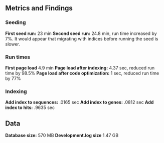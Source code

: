 ## Metrics and Findings

### Seeding
**First seed run:** 23 min
**Second seed run:** 24.8 min, run time increased by 7%. It would appear that migrating with indices before running the seed is slower.

### Run times
**First page load** 4.9 min
**Page load after indexing:** 4.37 sec, reduced run time by 98.5%
**Page load after code optimization:** 1 sec, reduced run time by 77%

### Indexing
**Add index to sequences:** .0165 sec
**Add index to genes:** .0812 sec
**Add index to hits:** .9635 sec

## Data
**Database size:** 570 MB
**Development.log size** 1.47 GB
